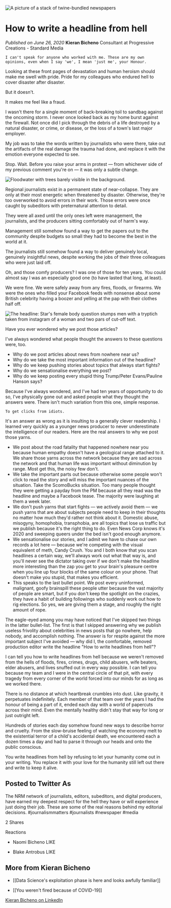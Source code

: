 ![A picture of a stack of twine-bundled newspapers](https://i.imgur.com/qwk8ZfR.png)
# How to write a headline from hell

*Published on June 26, 2020*
**Kieran Bicheno**
Consultant at Progressive Creations - Standard Media

	I can't speak for anyone who worked with me. These are my own opinions, even when I say 'we', I mean 'just me', your Honour.

Looking at these front pages of devastation and human heroism should make me swell with pride. Pride for my colleagues who endured hell to cover disaster after disaster.

But it doesn't.

It makes me feel like a fraud.

I wasn't there for a single moment of back-breaking toil to sandbag against the oncoming storm. I never once looked back as my home burst against the firewall. Not once did I pick through the debris of a life destroyed by a natural disaster, or crime, or disease, or the loss of a town's last major employer.

My job was to take the words written by journalists who were there, take out the artifacts of the real damage the trauma had done, and replace it with the emotion everyone expected to see.

Stop. Wait. Before you raise your arms in protest — from whichever side of my previous comment you're on — it was only a subtle change.

![Floodwater with trees barely visible in the background.](https://i.imgur.com/eHfvScp.png)

Regional journalists exist in a permanent state of near-collapse. They are only at their most energetic when threatened by disaster. Otherwise, they're too overworked to avoid errors in their work. Those errors were once caught by subeditors with preternatural attention to detail.

They were all axed until the only ones left were management, the journalists, and the producers sitting comfortably out of harm's way.

Management still somehow found a way to get the papers out to the community despite budgets so small they had to become the best in the world at it.

The journalists still somehow found a way to deliver genuinely local, genuinely insightful news, despite working the jobs of their three colleagues who were just laid off.

Oh, and those comfy producers? I was one of those for ten years. You could almost say I was an especially good one (to have lasted that long, at least).

We were fine. We were safely away from any fires, floods, or firearms. We were the ones who filled your Facebook feeds with nonsense about some British celebrity having a boozer and yelling at the pap with their clothes half off.

![The headline: Star's female body question stumps men with a tryptich taken from instagram of a woman and two pars of cut-off text.](https://i.imgur.com/7OHB9ZC.png)

Have you ever wondered why we post those articles?

I've always wondered what people thought the answers to these questions were, too.

   - Why do we post articles about news from nowhere near us?
   - Why do we take the most important information out of the headline?
   - Why do we keep pushing stories about topics that always start fights?
   - Why do we sensationalise everything we post?
   - Why do we keep posting every stupid thing Trump/Peter Evans/Pauline Hanson says?

Because I've always wondered, and I've had ten years of opportunity to do so, I've physically gone out and asked people what they thought the answers were. There isn't much variation from this one, simple response.

    To get clicks from idiots.

It's an answer as wrong as it is insulting to a generally clever readership. I learned very quickly as a younger news producer to never underestimate the intelligence of our readers. Here are the real answers to why we post those yarns.

   - We post about the road fatality that happened nowhere near you because human empathy doesn't have a geological range attached to it. We share those yarns across the network because they are sad across the network and that human life was important without diminution by range. Most get this, the noisy few don't.
  -  We take the important parts out because otherwise some people won't click to read the story and will miss the important nuances of the situation. Take the ScomoBucks situation. Too many people thought they were getting a payday from the PM because all they read was the headline and maybe a Facebook tease. The majority were laughing at them a week later.
  -  We don't push yarns that start fights — we actively avoid them — we push yarns that are about subjects people need to keep in their thoughts no matter how much they'd rather not think about it. Domestic abuse, misogyny, homophobia, transphobia, are all topics that lose us traffic but we publish because it's the right thing to do. Even News Corp knows it's 2020 and sweeping queers under the bed isn't good enough anymore.
  -  We sensationalise our stories, and I admit we have to chase our own records a lot here — because we're competing with the visual equivalent of meth, Candy Crush. You and I both know that you scan headlines a certain way, we'll always work out what that way is, and you'll never see the dictator taking over if we don't make the headline more interesting than the zap you get to your brain's pleasure centre when you line up four blocks of the same colour on your phone. That doesn't make you stupid, that makes you efficient.
  -  This speaks to the last bullet point. We post every uninformed, malignant, goofy brainspill these people utter because the vast majority of people are smart, but if you don't keep the spotlight on the crazies, they have a habit of building followings who suddenly work out how to rig elections. So yes, we are giving them a stage, and roughly the right amount of rope.

The eagle-eyed among you may have noticed that I've skipped two things in the latter bullet-list. The first is that I skipped answering why we publish useless frivolity about celebrities in news posts that go nowhere, help nobody, and accomplish nothing. The answer is for respite against the more important subject I've avoided — why did I, the comfortable, removed production editor write the headline "How to write headlines from hell"?

I can tell you how to write headlines from hell because we weren't removed from the hells of floods, fires, crimes, drugs, child abusers, wife beaters, elder abusers, and lives snuffed out in every way possible. I can tell you because my team and I were in the central circle of that pit, with every tragedy from every corner of the world forced into our minds for as long as we worked there.

There is no distance at which heartbreak crumbles into dust. Like gravity, it perpetuates indefinitely. Each member of that team over the years I had the honour of being a part of it, ended each day with a world of papercuts across their mind. Even the mentally healthy didn't stay that way for long or just outright left.

Hundreds of stories each day somehow found new ways to describe horror and cruelty. From the slow-bruise feeling of watching the economy melt to the existential terror of a child's accidental death, we encountered each a dozen times a day and had to parse it through our heads and onto the public conscious.

You write headlines from hell by refusing to let your humanity come out in your writing. You replace it with your love for the humanity still left out there and write to keep it alive.

## Posted to Twitter As

The NRM network of journalists, editors, subeditors, and digital producers, have earned my deepest respect for the hell they have or will experience just doing their job. These are some of the real reasons behind my editorial decisions. 
#journalismmatters #journalists #newspaper 
#media 

2 Shares

Reactions

-   Naomi Bicheno LIKE 

-	Blake Antrobus LIKE


## More from Kieran Bicheno

 -  [[Data Science's exploitation phase is here and looks awfully familiar]]

 -  [[You weren't fired because of COVID-19]]

   [Kieran Bicheno on LinkedIn](https://www.linkedin.com/in/kieranbicheno/)
